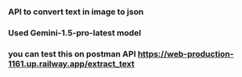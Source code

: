 ### API to convert text in image to json
### Used Gemini-1.5-pro-latest model 
###
### you can test this on postman API https://web-production-1161.up.railway.app/extract_text

